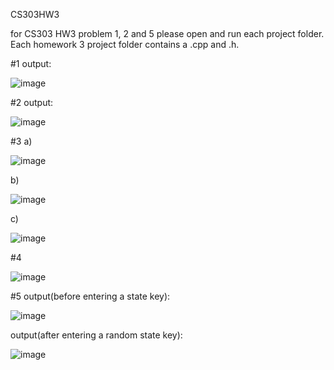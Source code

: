 CS303HW3

for CS303 HW3 problem 1, 2 and 5 please open and run each project folder. Each homework 3 project folder contains a .cpp and .h. 

#1
output:

![image](https://user-images.githubusercontent.com/114179412/206114302-43c36535-290d-4875-af51-13717d9ad4bd.png)

#2
output:

![image](https://user-images.githubusercontent.com/114179412/206115828-ec966447-6085-4d0d-9846-14db4c0fa60b.png)

#3
a)

![image](https://user-images.githubusercontent.com/114179412/206116336-1070e163-134e-4dad-8c17-e733b50f21ac.png)

b)

![image](https://user-images.githubusercontent.com/114179412/206116446-2470df5a-33bf-4173-976d-4026c9c41b13.png)

c)

![image](https://user-images.githubusercontent.com/114179412/206116580-72e89a17-4e1d-44e9-90f0-732652a5d75c.png)

#4

![image](https://user-images.githubusercontent.com/114179412/206116711-9d4eaeaf-d254-42cb-b119-df04913b2125.png)

#5
output(before entering a state key):

![image](https://user-images.githubusercontent.com/114179412/206117184-f7d89e83-21e9-4cbc-bd77-ae09f1987390.png)

output(after entering a random state key):

![image](https://user-images.githubusercontent.com/114179412/206118149-21b8342e-e46e-41bc-a791-ee8c88361d61.png)
